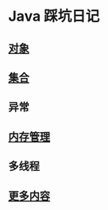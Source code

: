 # Java 踩坑日记

## [对象](Objects/README.md)
## [集合](Collections/README.md)
## 异常
## [内存管理](Memory/README.md)
## 多线程
## [更多内容](https://github.com/it-interview/easy-java)
